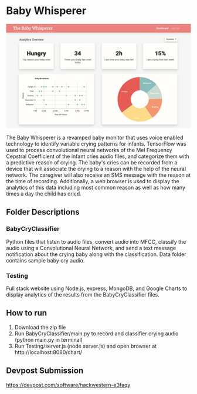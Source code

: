 # Baby Whisperer

![Image description](BabyWhisperer.jpg)

The Baby Whisperer is a revamped baby monitor that uses voice enabled technology to identify variable crying patterns for infants. TensorFlow was used to process convolutional neural networks of the Mel Frequency Cepstral Coefficient of the infant cries audio files, and categorize them with a predictive reason of crying. The baby's cries can be recorded from a device that will associate the crying to a reason with the help of the neural network. The caregiver will also receive an SMS message with the reason at the time of recording. Additionally, a web browser is used to display the analytics of this data including most common reason as well as how many times a day the child has cried.

## Folder Descriptions

### BabyCryClassifier

Python files that listen to audio files, convert audio into MFCC, classify the audio using a Convolutional Neural Network, and send a text message notification about the crying baby along with the classification. Data folder contains sample baby cry audio.

### Testing

Full stack website using Node.js, express, MongoDB, and Google Charts to display analytics of the results from the BabyCryClassifier files.

## How to run

1) Download the zip file
2) Run BabyCryClassifier/main.py to record and classifier crying audio (python main.py in terminal)
3) Run Testing/server.js (node server.js) and open browser at http://localhost:8080/chart/ 

## Devpost Submission
https://devpost.com/software/hackwestern-e3faqy

